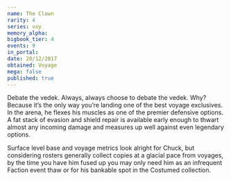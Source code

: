 ```yaml
---
name: The Clown
rarity: 4
series: voy
memory_alpha:
bigbook_tier: 4
events: 9
in_portal:
date: 20/12/2017
obtained: Voyage
mega: false
published: true
---
```


Debate the vedek. Always, always choose to debate the vedek. Why? Because it’s the only way you’re landing one of the best voyage exclusives. In the arena, he flexes his muscles as one of the premier defensive options. A fat stack of evasion and shield repair is available early enough to thwart almost any incoming damage and measures up well against even legendary options.

Surface level base and voyage metrics look alright for Chuck, but considering rosters generally collect copies at a glacial pace from voyages, by the time you have him fused up you may only need him as an infrequent Faction event thaw or for his bankable spot in the Costumed collection.
